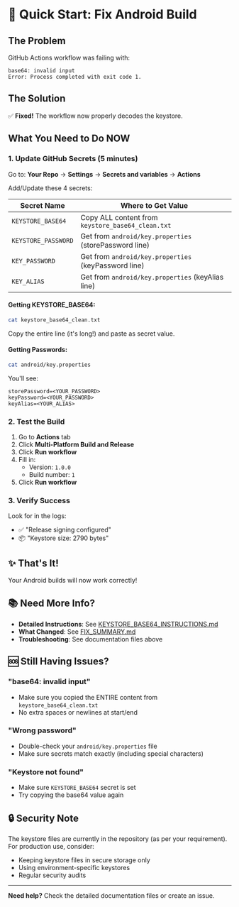 # 🚀 Quick Start: Fix Android Build

## The Problem
GitHub Actions workflow was failing with:
```
base64: invalid input
Error: Process completed with exit code 1.
```

## The Solution
✅ **Fixed!** The workflow now properly decodes the keystore.

## What You Need to Do NOW

### 1. Update GitHub Secrets (5 minutes)

Go to: **Your Repo** → **Settings** → **Secrets and variables** → **Actions**

Add/Update these 4 secrets:

| Secret Name | Where to Get Value |
|-------------|-------------------|
| `KEYSTORE_BASE64` | Copy ALL content from `keystore_base64_clean.txt` |
| `KEYSTORE_PASSWORD` | Get from `android/key.properties` (storePassword line) |
| `KEY_PASSWORD` | Get from `android/key.properties` (keyPassword line) |
| `KEY_ALIAS` | Get from `android/key.properties` (keyAlias line) |

#### Getting KEYSTORE_BASE64:
```bash
cat keystore_base64_clean.txt
```
Copy the entire line (it's long!) and paste as secret value.

#### Getting Passwords:
```bash
cat android/key.properties
```
You'll see:
```
storePassword=<YOUR_PASSWORD>
keyPassword=<YOUR_PASSWORD>
keyAlias=<YOUR_ALIAS>
```

### 2. Test the Build

1. Go to **Actions** tab
2. Click **Multi-Platform Build and Release**
3. Click **Run workflow**
4. Fill in:
   - Version: `1.0.0`
   - Build number: `1`
5. Click **Run workflow**

### 3. Verify Success

Look for in the logs:
- ✅ "Release signing configured"
- 📦 "Keystore size: 2790 bytes"

## ✨ That's It!

Your Android builds will now work correctly!

## 📚 Need More Info?

- **Detailed Instructions**: See [KEYSTORE_BASE64_INSTRUCTIONS.md](KEYSTORE_BASE64_INSTRUCTIONS.md)
- **What Changed**: See [FIX_SUMMARY.md](FIX_SUMMARY.md)
- **Troubleshooting**: See documentation files above

## 🆘 Still Having Issues?

### "base64: invalid input"
- Make sure you copied the ENTIRE content from `keystore_base64_clean.txt`
- No extra spaces or newlines at start/end

### "Wrong password"
- Double-check your `android/key.properties` file
- Make sure secrets match exactly (including special characters)

### "Keystore not found"
- Make sure `KEYSTORE_BASE64` secret is set
- Try copying the base64 value again

## 🔒 Security Note

The keystore files are currently in the repository (as per your requirement). For production use, consider:
- Keeping keystore files in secure storage only
- Using environment-specific keystores
- Regular security audits

---

**Need help?** Check the detailed documentation files or create an issue.
